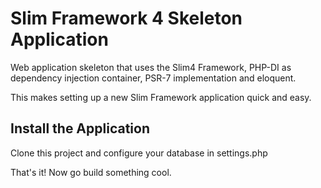 # Slim Framework 4 Skeleton Application

Web application skeleton that uses the Slim4 Framework, PHP-DI as dependency injection container, PSR-7 implementation and eloquent.

This makes setting up a new Slim Framework application quick and easy.

## Install the Application

Clone this project and configure your database in settings.php 

That's it! Now go build something cool.
